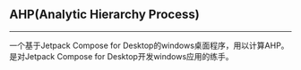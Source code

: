 ## AHP(Analytic Hierarchy Process)

---

一个基于Jetpack Compose for Desktop的windows桌面程序，用以计算AHP。 是对Jetpack Compose for Desktop开发windows应用的练手。